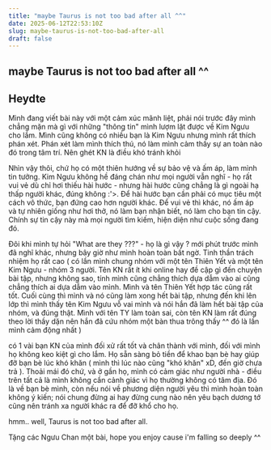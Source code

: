 ```yaml
---
title: "maybe Taurus is not too bad after all ^^"
date: 2025-06-12T22:53:10Z
slug: maybe-taurus-is-not-too-bad-after-all
draft: false
---
```


## maybe Taurus is not too bad after all ^^

## Heydte

Mình đang viết bài này với một cảm xúc mãnh liệt, phải nói trước đây mình chẳng mặn mà gì với những "thông tin" mình lượm lặt được về Kim Ngưu cho lắm. Mình cũng không có nhiều bạn là Kim Ngưu nhưng mình rất thích phán xét. Phán xét làm mình thích thú, nó làm mình cảm thấy sự an toàn nào đó trong tâm trí. Nên ghét KN là điều khó tránh khỏi
 
Nhìn vậy thôi, chứ họ có một thiên hướng về sự bảo vệ và ấm áp, làm mình tin tưởng. Kim Ngưu không hề đáng chán như mọi người vẫn nghĩ - họ rất vui vẻ dù chỉ hơi thiếu hài hước - nhưng hài hước cũng chẳng là gì ngoài hạ thấp người khác, đúng không :'>. Để hài hước bạn cần phải có mục tiêu một cách vô thức, bạn đứng cao hơn người khác. Để vui vẻ thì khác, nó ấm áp và tự nhiên giống như hơi thở, nó làm bạn nhận biết, nó làm cho bạn tin cậy. Chính sự tin cậy này mà mọi người tìm kiếm, hiện diện như cuộc sống đang đó.
 
Đôi khi mình tự hỏi "What are they ???" - họ là gì vậy ? mới phút trước mình đã nghĩ khác, nhưng bây giờ như mình hoàn toàn bất ngờ. Tinh thần trách nhiệm họ rất cao ( có lần mình chung nhóm với một tên Thiên Yết và một tên Kim Ngưu - nhóm 3 người. Tên KN rất ít khi online hay đề cập gì đến chuyện bài tập, nhưng không sao, tính mình cũng chẳng thích dựa dẫm vào ai cũng chẳng thích ai dựa dẫm vào mình. Mình và tên Thiên Yết hợp tác cũng rất tốt. Cuối cùng thì mình và nó cũng làm xong hết bài tập, nhưng đến khi lên lớp thì mình thấy tên Kim Ngưu vỗ vai mình và nói hắn đã làm hết bài tập của nhóm, và đúng thật. Mình với tên TY làm toàn sai, còn tên KN làm rất đúng theo lời thầy dặn nên hắn đã cứu nhóm một bàn thua trông thấy ^^ đó là lần mình cảm động nhất )
 
có 1 vài bạn KN của mình đối xử rất tốt và chân thành với mình, đối với mình họ không keo kiệt gì cho lắm. Họ sẵn sàng bỏ tiền để khao bạn bè hay giúp đỡ bạn bè lúc khó khăn ( mình thì lúc nào cũng "khó khăn" xD, đến giờ chưa trả ). Thoải mái đó chứ, và ở gần họ, mình có cảm giác như người nhà - điều trên tất cả là mình không cần cảnh giác vì họ thường không có tâm địa. Đó là về bạn bè mình, còn nếu nói về phương diện người yêu thì mình hoàn toàn không ý kiến; nói chung đừng ai hay đừng cung nào nên yêu bạch dương  tớ cũng nên tránh xa người khác ra để đỡ khổ cho họ.
 
hmm.. well, Taurus is not too bad after all.
 
Tặng các Ngưu Chan một bài, hope you enjoy cause i'm falling so deeply ^^